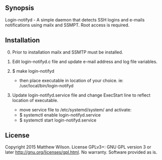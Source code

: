 ## Synopsis

Login-notifyd - A simple daemon that detects SSH logins and e-mails notifications using mailx and SSMPT. Root access is required. 

## Installation

0. Prior to installation mailx and SSMTP must be installed. 

1. Edit login-notifyd.c file and update e-mail address and log file variables.

2. $ make login-notifyd
	- then place executable in location of your choice. ie: /usr/local/bin/login-notifyd

3. Update login-notifyd.service file and change ExecStart line to reflect location of executable.
	- move service file to /etc/systemd/system/ and activate:
	- $ systemctl enable login-notifyd.service
	- $ systemctl start login-notifyd.service

## License
Copyright 2015 Matthew Wilson. 
License GPLv3+: GNU GPL version 3 or later <http://gnu.org/licenses/gpl.html>.
No warranty. Software provided as is.
